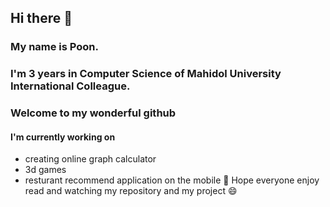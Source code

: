 ## Hi there 👋
### My name is Poon. 
### I'm 3 years in Computer Science of Mahidol University International Colleague. 
### Welcome to my wonderful github

#### I'm currently working on 
* creating online graph calculator
* 3d games
* resturant recommend application on the mobile 🤔
Hope everyone enjoy read and watching my repository and my project 😄


<!--
**PoonwannadoCoding/PoonwannadoCoding** is a ✨ _special_ ✨ repository because its `README.md` (this file) appears on your GitHub profile.

Here are some ideas to get you started:

- 🔭 I’m currently working on ...
- 🌱 I’m currently learning ...
- 👯 I’m looking to collaborate on ...
- 🤔 I’m looking for help with ...
- 💬 Ask me about ...
- 📫 How to reach me: ...
- 😄 Pronouns: ...
- ⚡ Fun fact: ...
-->

